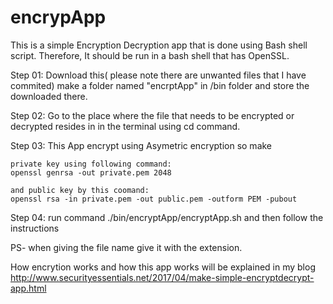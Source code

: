 # encrypApp

This is a simple Encryption Decryption app that is done using Bash shell script.
Therefore, It should be run in a bash shell that has OpenSSL.

  Step 01: Download this( please note there are unwanted files that I have commited) make a folder named "encrptApp" in /bin folder and              store the downloaded there.

  Step 02: Go to the place where the file that needs to be encrypted or decrypted resides in in the terminal using cd command.
  
  Step 03: This App encrypt using Asymetric encryption so make 
    
    private key using following command:
    openssl genrsa -out private.pem 2048
    
    and public key by this coomand:
    openssl rsa -in private.pem -out public.pem -outform PEM -pubout

  Step 04: run command ./bin/encryptApp/encryptApp.sh and then follow the instructions

PS- when giving the file name give it with the extension.

How encrytion works and how this app works will be explained in my blog http://www.securityessentials.net/2017/04/make-simple-encryptdecrypt-app.html
